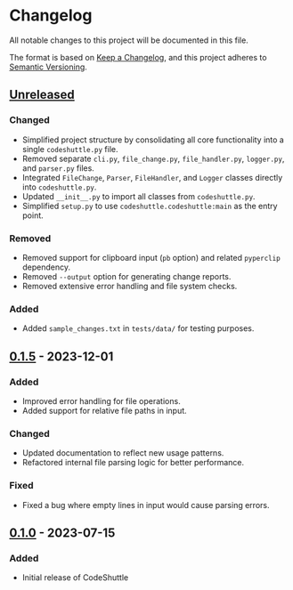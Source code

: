 # Changelog
All notable changes to this project will be documented in this file.

The format is based on [Keep a Changelog](https://keepachangelog.com/en/1.0.0/),
and this project adheres to [Semantic Versioning](https://semver.org/spec/v2.0.0.html).

## [Unreleased]
### Changed
- Simplified project structure by consolidating all core functionality into a single `codeshuttle.py` file.
- Removed separate `cli.py`, `file_change.py`, `file_handler.py`, `logger.py`, and `parser.py` files.
- Integrated `FileChange`, `Parser`, `FileHandler`, and `Logger` classes directly into `codeshuttle.py`.
- Updated `__init__.py` to import all classes from `codeshuttle.py`.
- Simplified `setup.py` to use `codeshuttle.codeshuttle:main` as the entry point.

### Removed
- Removed support for clipboard input (`pb` option) and related `pyperclip` dependency.
- Removed `--output` option for generating change reports.
- Removed extensive error handling and file system checks.

### Added
- Added `sample_changes.txt` in `tests/data/` for testing purposes.

## [0.1.5] - 2023-12-01
### Added
- Improved error handling for file operations.
- Added support for relative file paths in input.

### Changed
- Updated documentation to reflect new usage patterns.
- Refactored internal file parsing logic for better performance.

### Fixed
- Fixed a bug where empty lines in input would cause parsing errors.

## [0.1.0] - 2023-07-15
### Added
- Initial release of CodeShuttle

[Unreleased]: https://github.com/username/codeshuttle/compare/v0.1.5...HEAD
[0.1.5]: https://github.com/username/codeshuttle/compare/v0.1.0...v0.1.5
[0.1.0]: https://github.com/username/codeshuttle/releases/tag/v0.1.0